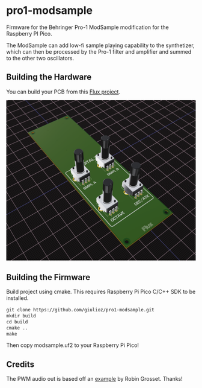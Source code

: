 # pro1-modsample

Firmware for the Behringer Pro-1 ModSample modification for the Raspberry PI Pico.

The ModSample can add low-fi sample playing capability to the synthetizer, which can then be processed by the Pro-1 filter and amplifier and summed to the other two oscillators.

## Building the Hardware

You can build your PCB from this [Flux project](https://www.flux.ai/giulioz/pro-1-modsample-template).

![PCB](./docs/pcb_3d.png)

## Building the Firmware

Build project using cmake. This requires Raspberry Pi Pico C/C++ SDK to be installed. 
```
git clone https://github.com/giulioz/pro1-modsample.git
mkdir build
cd build
cmake ..
make
```

Then copy modsample.uf2 to your Raspberry Pi Pico!

## Credits

The PWM audio out is based off an [example](https://github.com/rgrosset/pico-pwm-audio.git) by Robin Grosset. Thanks!
